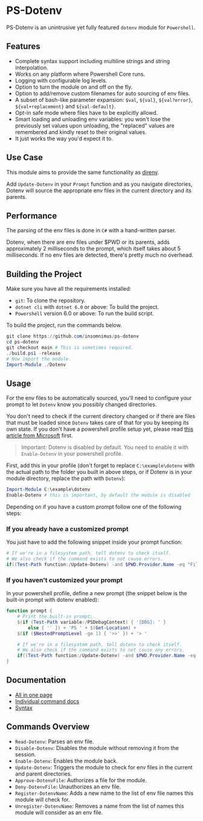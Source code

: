 # PS-Dotenv
PS-Dotenv is an unintrusive yet fully featured `dotenv` module for `Powershell`.

## Features
- Complete syntax support including multiline strings and string interpolation.
-	Works on any platform where Powershell Core runs.
-	Logging with configurable log levels.
-	Option to turn the module on and off on the fly.
-	Option to add/remove custom filenames for auto sourcing of env files.
-	A subset of bash-like parameter expansion: `$val`, `${val}`, `${val?error}`, `${val+replacement}` and `${val-default}`.
- Opt-in safe mode where files have to be explicitly allowd.
-	Smart loading and unloading env variables: you won't lose the previously set values upon unloading, the "replaced" values are remembered and kindly reset to their original values.
-	It just works the way you'd expect it to.

## Use Case
This module aims to provide the same functionality as [direnv](https://direnv.net/).

Add `Update-Dotenv` in your `Prompt` function and as you navigate directories, Dotenv will source the appropriate env files in the current directory and its parents.

## Performance
The parsing of the env files is done in `C#` with a hand-written parser.

Dotenv, when there are env files under $PWD or its parents, adds approximately 2 milliseconds to the prompt, which itself takes about 5 milliseconds.
If no env files are detected, there's pretty much no overhead.

## Building the Project
Make sure you have all the requirements installed:

-	`git`: To clone the repository.
-	`dotnet cli` with `dotnet 6.0` or above: To build the project.
-	`Powershell` version 6.0 or above: To run the build script.

To build the project, run the commands below.

```powershell
git clone https://github.com/insomnimus/ps-dotenv
cd ps-dotenv
git checkout main # This is sometimes required.
./build.ps1 -release
# Now import the module.
Import-Module ./Dotenv
```

## Usage
For the env files to be automatically sourced, you'll need to configure your prompt to let `Dotenv` know you possibly changed directories.

You don't need to check if the current directory changed or if there are files that must be loaded since `Dotenv` takes care of that for you by keeping its own state.
If you don't have a powershell profile setup yet, please read [this article from Microsoft](https://docs.microsoft.com/en-us/powershell/module/microsoft.powershell.core/about/about_profiles?view=powershell-7.2) first.

> Important: Dotenv is disabled by default. You need to enable it with `Enable-Dotenv` in your powershell profile.

First, add this in your profile (don't forget to replace `C:\example\dotenv` with the actual path to the folder you built in above steps, or if Dotenv is in your module directory, replace the path with `Dotenv`):

```powershell
Import-Module C:\example\dotenv
Enable-Dotenv # this is important, by default the module is disabled
```

Depending on if you have a custom prompt follow one of the following steps:

### If you already have a customized prompt
You just have to add the following snippet inside your prompt function:

```powershell
# If we're in a filesystem path, tell dotenv to check itself.
# We also check if the command exists to not cause errors.
if((Test-Path function:/Update-Dotenv) -and $PWD.Provider.Name -eq "FileSystem") { Dotenv\Update-Dotenv }
```

### If you haven't customized your prompt
In your powershell profile, define a new prompt (the snippet below is the built-in prompt with dotenv enabled):

```powershell
function prompt {
	# Print the built-in prompt:
	$(if (Test-Path variable:/PSDebugContext) { '[DBG]: ' }
		else { '' }) + 'PS ' + $(Get-Location) +
	$(if ($NestedPromptLevel -ge 1) { '>>' }) + '> '

	# If we're in a filesystem path, tell dotenv to check itself.
	# We also check if the command exists to not cause any errors.
	if((Test-Path function:/Update-Dotenv) -and $PWD.Provider.Name -eq "FileSystem") { Dotenv\Update-Dotenv }
}
```

## Documentation

-	[All in one page](documentation.md)
-	[Individual command docs](docs/)
-	[Syntax](syntax.md)

## Commands Overview
- `Read-Dotenv`: Parses an env file. 
- `Disable-Dotenv`: Disables the module without removing it from the session. 
- `Enable-Dotenv`: Enables the module back. 
- `Update-Dotenv`: Triggers the module to check for env files in the current and parent directories. 
- `Approve-DotenvFile`: Authorizes a file for the module. 
- `Deny-DotenvFile`: Unauthorizes an env file. 
- `Register-DotenvName`: Adds a new name to the list of env file names this module will check for. 
- `Unregister-DotenvName`: Removes a name from the list of names this module will consider as an env file. 

